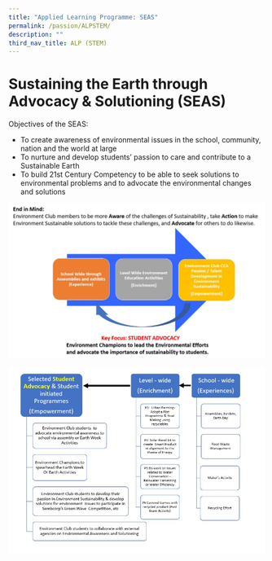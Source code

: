 ```yaml
---
title: "Applied Learning Programme: SEAS"
permalink: /passion/ALPSTEM/
description: ""
third_nav_title: ALP (STEM)
---
```

# Sustaining the Earth through Advocacy & Solutioning (SEAS)

   
Objectives of the SEAS:
* To create awareness of environmental issues in the school, community, nation and the world at large
* To nurture and develop students’ passion to care and contribute to a Sustainable Earth
* To build 21st Century Competency to be able to seek solutions to environmental problems and to advocate the environmental changes and solutions

![](/images/ALP/ALP1STEM.jpg)

![](/images/ALP/ALP2stem.jpg)
